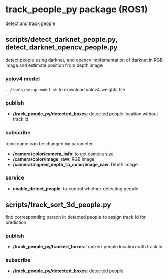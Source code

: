 # track_people_py package (ROS1)

detect and track people

## scripts/detect_darknet_people.py, detect_darknet_opencv_people.py

detect people using darknet, and opencv implementation of darknet in RGB image and estimate position from depth image

### yolov4 model

`../tools/setup-model.sh` to download yolov4.weights file

### publish
- **/track_people_py/detected_boxes**: detected people location without track id

### subscribe
topic name can be changed by parameter

- **/camera/color/camera_info**: to get camera size
- **/camera/color/image_raw**: RGB image
- **/camera/aligned_depth_to_color/image_raw**: Depth image

### service
- **enable_detect_people**: to control whether detecting people


## scripts/track_sort_3d_people.py

find corresponding person in detected people to assign track id for prediction

### publish
- **/track_people_py/tracked_boxes**: tracked people location with track id

### subscribe
- **/track_people_py/detected_boxes**: detected people

